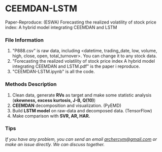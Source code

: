 # CEEMDAN-LSTM
Paper-Reproduce: (ESWA) Forecasting the realized volatility of stock price index: A hybrid model integrating CEEMDAN and LSTM

### File Information
1. "P888.csv" is raw data, including <datetime, trading_date, low, volume, high, close, open, total_turnover>. You can change it to any stock data.
2. "Forecasting the realized volatility of stock price index A hybrid model integrating CEEMDAN and LSTM.pdf" is the paper i reproduce.
3. "CEEMDAN-LSTM.ipynb" is all the code.

### Methods Description
1. Clean data, generate **RVs** as target and make some statistic analysis (**skewness, excess kurtosis, J-B, Q(10)**)
2. **CEEMDAN** decomposition and visualization. (PyEMD)
3. Build **LSTM model** on raw-data and decomposed data. (TensorFlow)
4. Make comparison with **SVR, AR, HAR.**


### Tips
*If you have any problem, you can send an email archercym@gmail.com or make an issue directly. We can discuss together.*
